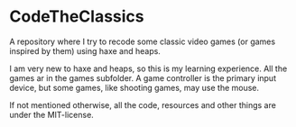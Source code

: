 # CodeTheClassics
A repository where I try to recode some classic video games (or games inspired by them) using haxe and heaps.

I am very new to haxe and heaps, so this is my learning experience. All the games
ar in the games subfolder. A game controller is the primary input device, but some games, like shooting games, may use the mouse.

If not mentioned otherwise, all the code, resources and other things are under the MIT-license.